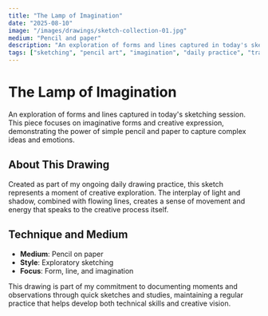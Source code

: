 ```yaml
---
title: "The Lamp of Imagination"
date: "2025-08-10"
image: "/images/drawings/sketch-collection-01.jpg"
medium: "Pencil and paper"
description: "An exploration of forms and lines captured in today's sketching session, focusing on imaginative forms and creative expression through traditional pencil techniques."
tags: ["sketching", "pencil art", "imagination", "daily practice", "traditional art"]
---
```


# The Lamp of Imagination

An exploration of forms and lines captured in today's sketching session. This piece focuses on imaginative forms and creative expression, demonstrating the power of simple pencil and paper to capture complex ideas and emotions.

## About This Drawing

Created as part of my ongoing daily drawing practice, this sketch represents a moment of creative exploration. The interplay of light and shadow, combined with flowing lines, creates a sense of movement and energy that speaks to the creative process itself.

## Technique and Medium

- **Medium**: Pencil on paper
- **Style**: Exploratory sketching
- **Focus**: Form, line, and imagination

This drawing is part of my commitment to documenting moments and observations through quick sketches and studies, maintaining a regular practice that helps develop both technical skills and creative vision.
